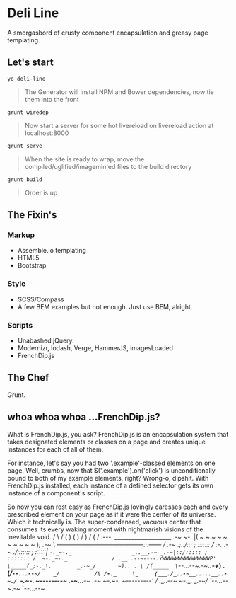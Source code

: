 # Deli Line

A smorgasbord of crusty component encapsulation and greasy page templating.

## Let's start

    yo deli-line

> The Generator will install NPM and Bower dependencies, now tie them into the front

    grunt wiredep

> Now start a server for some hot livereload on livereload action at localhost:8000

    grunt serve

> When the site is ready to wrap, move the compiled/uglified/imagemin'ed files to the build directory

    grunt build

> Order is up

## The Fixin's

### Markup

* Assemble.io templating
* HTML5
* Bootstrap

### Style

* SCSS/Compass
* A few BEM examples but not enough. Just use BEM, alright.

### Scripts

* Unabashed jQuery.
* Modernizr, lodash, Verge, HammerJS, imagesLoaded
* FrenchDip.js

## The Chef
Grunt.

## whoa whoa whoa ...FrenchDip.js?

What is FrenchDip.js, you ask? FrenchDip.js is an encapsulation system that takes designated elements or classes on a page and creates unique instances for each of all of them.

For instance, let's say you had two '.example'-classed elements on one page. Well, crumbs, now that $('.example').on('click') is unconditionally bound to both of my example elements, right? Wrong-o, dipshit. With FrenchDip.js installed, each instance of a defined selector gets its own instance of a component's script.

So now you can rest easy as FrenchDip.js lovingly caresses each and every prescribed element on your page as if it were the center of its universe. Which it technically is. The super-condensed, vacuous center that consumes its every waking moment with nightmarish visions of the inevitable void.
                                             /     \      /
                                            (       )    (
                                             )     /      )
                                            /     (      /
                    _.---._              ____________________
            _.-~               ~-._   |( ~ ~ ~ ~ ~ ~ ~ ~ ~ ~  );
    _.-~                               \ ——————————————:::—— /
 .-~                                    _.;::/::: ; ::::::: /
 :-._                               _.-~ ./::::::: ; ::::::|
 `-._~-._                   _..__.-~ _.-~|::/::::: ; ::::::|
  /  ~-._~-._              / .__..--~----.YWWWWWWWWWWWWWWWP'
 \_____(_;-._\.        _.-~_/       ~).. . \
    /(_____  \`--...--~_.-~______..-+_______)
  .(_________/`--...--~/    _/           /\
 /-._     \_     (___./_..-~__.....__..-~./
 `-._~-._   ~\--------~  .-~_..__.-~ _.-~
     ~-._~-._ ~---------'  / .__..--~
         ~-._\.        _.-~_/
             \`--...--~_.-~
              `--...--~
